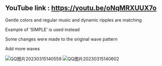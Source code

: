 ## YouTube link : https://youtu.be/oNqMRXUUX7o 

Gentle colors and regular music and dynamic ripples are matching

Example of ‘SIMPLE’ is used instead

Some changes were made to the original wave pattern

Add more waves

![QQ图片20230315140559](https://user-images.githubusercontent.com/119876408/225333472-2e61d610-c16e-474c-a956-0e8bb3bd76f7.png)
![QQ图片20230315140602](https://user-images.githubusercontent.com/119876408/225333492-c9d1e22f-888a-414e-b809-f40093baedd9.png)
